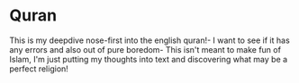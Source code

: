 # Quran

This is my deepdive nose-first into the english quran!- I want to see if it has any errors and also out of pure boredom- This isn't meant to make fun of Islam, I'm just putting my thoughts into text and discovering what may be a perfect religion!
